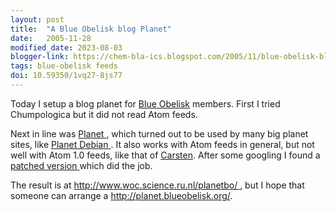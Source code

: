 ```yaml
---
layout: post
title:  "A Blue Obelisk blog Planet"
date:   2005-11-28
modified_date: 2023-08-03
blogger-link: https://chem-bla-ics.blogspot.com/2005/11/blue-obelisk-blog-planet.html
tags: blue-obelisk feeds
doi: 10.59350/1vq27-8js77
---
```


Today I setup a blog planet for [Blue Obelisk](http://www.blueobelisk.org/) members. First I tried
Chumpologica but it did not read Atom feeds.

Next in line was [Planet <i class="fa-solid fa-box-archive fa-xs"></i>](https://web.archive.org/web/20171029175722/http://www.planetplanet.org/),
which turned out to be used by many big planet sites, like
[Planet Debian <i class="fa-solid fa-recycle fa-xs"></i>](http://planet.debian.org/). It also works with Atom feeds in general, but not well with Atom 1.0 feeds, like that of
[Carsten](http://www.livejournal.com/users/cniehaus/). After some googling I found a
[patched version <i class="fa-solid fa-link-slash fa-xs"></i>](http://lists.planetplanet.org/pipermail/devel/2005-November/000710.html) which did the job.

The result is at [http://www.woc.science.ru.nl/planetbo/ <i class="fa-solid fa-link-slash fa-xs"></i>](http://www.woc.science.ru.nl/planetbo/),
but I hope that someone can arrange a http://planet.blueobelisk.org/.
